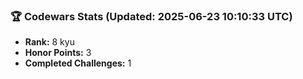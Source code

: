 ### 🏆 Codewars Stats (Updated: 2025-06-23 10:10:33 UTC)

- **Rank:** 8 kyu
- **Honor Points:** 3
- **Completed Challenges:** 1

